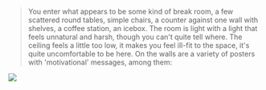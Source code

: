 > You enter what appears to be some kind of break room, a few scattered round tables, simple chairs, a counter against one wall with shelves, a coffee station, an icebox. The room is light with a light that feels unnatural and harsh, though you can't quite tell where. The ceiling feels a little too low, it makes you feel ill-fit to the space, it's quite uncomfortable to be here. On the walls are a variety of posters with 'motivational' messages, among them:

![](https://i.redd.it/pmg78j8vion81.jpg)